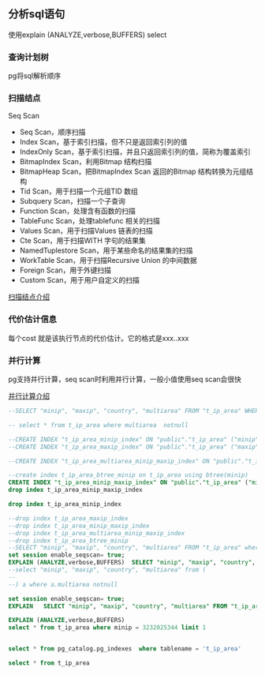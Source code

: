 ## 分析sql语句
使用explain (ANALYZE,verbose,BUFFERS) select
### 查询计划树
pg将sql解析顺序
### 扫描结点
Seq Scan
+ Seq Scan，顺序扫描
+ Index Scan，基于索引扫描，但不只是返回索引列的值
+ IndexOnly Scan，基于索引扫描，并且只返回索引列的值，简称为覆盖索引
+ BitmapIndex Scan，利用Bitmap 结构扫描
+ BitmapHeap Scan，把BitmapIndex Scan 返回的Bitmap 结构转换为元组结构
+ Tid Scan，用于扫描一个元组TID 数组
+ Subquery Scan，扫描一个子查询
+ Function Scan，处理含有函数的扫描
+ TableFunc Scan，处理tablefunc 相关的扫描
+ Values Scan，用于扫描Values 链表的扫描
+ Cte Scan，用于扫描WITH 字句的结果集
+ NamedTuplestore Scan，用于某些命名的结果集的扫描
+ WorkTable Scan，用于扫描Recursive Union 的中间数据
+ Foreign Scan，用于外键扫描
+ Custom Scan，用于用户自定义的扫描


[扫描结点介绍](http://mysql.taobao.org/monthly/2018/11/06/)
### 代价估计信息
每个cost 就是该执行节点的代价估计。它的格式是xxx..xxx
### 并行计算
pg支持并行计算，seq scan时利用并行计算，一般小值使用seq scan会很快


[并行计算介绍](https://developer.aliyun.com/article/746206)

```sql
--SELECT "minip", "maxip", "country", "multiarea" FROM "t_ip_area" WHERE (minip<=3232235537 AND maxip>=3232235537) LIMIT 1

-- select * from t_ip_area where multiarea  notnull 

--CREATE INDEX "t_ip_area_minip_index" ON "public"."t_ip_area" ("minip");
--CREATE INDEX "t_ip_area_maxip_index" ON "public"."t_ip_area" ("maxip");

--CREATE INDEX "t_ip_area_multiarea_minip_maxip_index" ON "public"."t_ip_area" ("multiarea","minip","maxip");

--create index t_ip_area_btree_minip on t_ip_area using btree(minip)
CREATE INDEX "t_ip_area_minip_maxip_index" ON "public"."t_ip_area" ("minip","maxip");
drop index t_ip_area_minip_maxip_index

drop index t_ip_area_minip_index

--drop index t_ip_area_maxip_index
--drop index t_ip_area_minip_maxip_index
--drop index t_ip_area_multiarea_minip_maxip_index
--drop index t_ip_area_btree_minip
--SELECT "minip", "maxip", "country", "multiarea" FROM "t_ip_area" where  (minip<=3232235537 AND maxip>=3232235537)   LIMIT 1
set session enable_seqscan= true;
EXPLAIN (ANALYZE,verbose,BUFFERS)  SELECT "minip", "maxip", "country", "multiarea" FROM "t_ip_area" where  minip<=3232235536 AND maxip>=3232235536 limit 1 
--select "minip", "maxip", "country", "multiarea" from (
-- 
--) a where a.multiarea notnull 

set session enable_seqscan= true;
EXPLAIN   SELECT "minip", "maxip", "country", "multiarea" FROM "t_ip_area" where  minip<=3232235536 AND maxip>=3232235536 limit 1 

EXPLAIN (ANALYZE,verbose,BUFFERS) 
select * from t_ip_area where minip = 3232025344 limit 1


select * from pg_catalog.pg_indexes  where tablename = 't_ip_area'

select * from t_ip_area
```